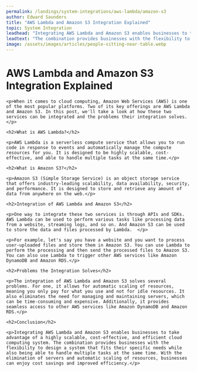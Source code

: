 ```yaml
---
permalink: /landings/system-integrations/aws-lambda/amazon-s3
author: Edward Saunders
title: "AWS Lambda and Amazon S3 Integration Explained"
topic: System Integration
leadhead: "Integrating AWS Lambda and Amazon S3 enables businesses to take advantage of a highly scalable, cost-effective, and efficient cloud computing system"
leadtext: "The combination provides businesses with the flexibility to design a system that fits their specific needs while also being able to handle multiple tasks at the same time. With the elimination of servers and automatic scaling of resources, businesses can enjoy cost savings and improved efficiency."
image: /assets/images/articles/people-sitting-near-table.webp
---
```

<div class="arttext">	<h1>AWS Lambda and Amazon S3 Integration Explained</h1>

	<p>When it comes to cloud computing, Amazon Web Services (AWS) is one of the most popular platforms. Two of its key offerings are AWS Lambda and Amazon S3. In this post, we'll take a look at how these two services can be integrated and the problems their integration solves.</p>

	<h2>What is AWS Lambda?</h2>

	<p>AWS Lambda is a serverless compute service that allows you to run code in response to events and automatically manage the compute resources for you. It is designed to be highly scalable, cost-effective, and able to handle multiple tasks at the same time.</p>

	<h2>What is Amazon S3?</h2>

	<p>Amazon S3 (Simple Storage Service) is an object storage service that offers industry-leading scalability, data availability, security, and performance. It is designed to store and retrieve any amount of data from anywhere on the web.</p>

	<h2>Integration of AWS Lambda and Amazon S3</h2>

	<p>One way to integrate these two services is through APIs and SDKs. AWS Lambda can be used to perform various tasks like processing data from a website, streaming logs, and so on. And Amazon S3 can be used to store the data and files processed by Lambda.  </p>

	<p>For example, let's say you have a website and you want to process user-uploaded files and store them in Amazon S3. You can use Lambda to perform the processing and then send the processed files to Amazon S3. You can also use Lambda to trigger other AWS services like Amazon DynamoDB and Amazon RDS.</p>

	<h2>Problems the Integration Solves</h2>

	<p>The integration of AWS Lambda and Amazon S3 solves several problems. For one, it allows for automatic scaling of resources, meaning you only pay for what you use and not for idle resources. It also eliminates the need for managing and maintaining servers, which can be time-consuming and expensive. Additionally, it provides seamless access to other AWS services like Amazon DynamoDB and Amazon RDS.</p>

	<h2>Conclusion</h2>

	<p>Integrating AWS Lambda and Amazon S3 enables businesses to take advantage of a highly scalable, cost-effective, and efficient cloud computing system. The combination provides businesses with the flexibility to design a system that fits their specific needs while also being able to handle multiple tasks at the same time. With the elimination of servers and automatic scaling of resources, businesses can enjoy cost savings and improved efficiency.</p>
</div>